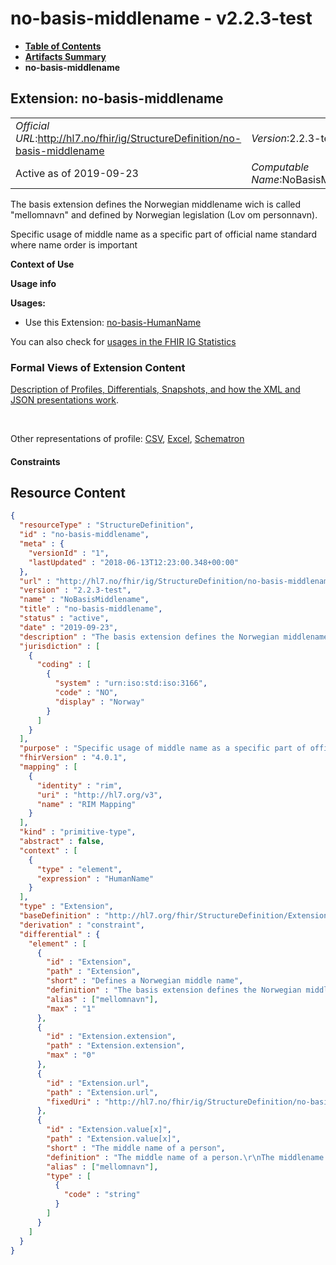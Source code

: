 # no-basis-middlename - v2.2.3-test

* [**Table of Contents**](toc.md)
* [**Artifacts Summary**](artifacts.md)
* **no-basis-middlename**

## Extension: no-basis-middlename 

| | |
| :--- | :--- |
| *Official URL*:http://hl7.no/fhir/ig/StructureDefinition/no-basis-middlename | *Version*:2.2.3-test |
| Active as of 2019-09-23 | *Computable Name*:NoBasisMiddlename |

The basis extension defines the Norwegian middlename wich is called "mellomnavn" and defined by Norwegian legislation (Lov om personnavn).

Specific usage of middle name as a specific part of official name standard where name order is important

**Context of Use**

**Usage info**

**Usages:**

* Use this Extension: [no-basis-HumanName](StructureDefinition-no-basis-HumanName.md)

You can also check for [usages in the FHIR IG Statistics](https://packages2.fhir.org/xig/hl7.fhir.no.basis|current/StructureDefinition/no-basis-middlename)

### Formal Views of Extension Content

 [Description of Profiles, Differentials, Snapshots, and how the XML and JSON presentations work](http://build.fhir.org/ig/FHIR/ig-guidance/readingIgs.html#structure-definitions). 

 

Other representations of profile: [CSV](StructureDefinition-no-basis-middlename.csv), [Excel](StructureDefinition-no-basis-middlename.xlsx), [Schematron](StructureDefinition-no-basis-middlename.sch) 

#### Constraints



## Resource Content

```json
{
  "resourceType" : "StructureDefinition",
  "id" : "no-basis-middlename",
  "meta" : {
    "versionId" : "1",
    "lastUpdated" : "2018-06-13T12:23:00.348+00:00"
  },
  "url" : "http://hl7.no/fhir/ig/StructureDefinition/no-basis-middlename",
  "version" : "2.2.3-test",
  "name" : "NoBasisMiddlename",
  "title" : "no-basis-middlename",
  "status" : "active",
  "date" : "2019-09-23",
  "description" : "The basis extension defines the Norwegian middlename wich is called \"mellomnavn\" and defined by Norwegian legislation (Lov om personnavn).",
  "jurisdiction" : [
    {
      "coding" : [
        {
          "system" : "urn:iso:std:iso:3166",
          "code" : "NO",
          "display" : "Norway"
        }
      ]
    }
  ],
  "purpose" : "Specific usage of middle name as a specific part of official name standard where name order is important",
  "fhirVersion" : "4.0.1",
  "mapping" : [
    {
      "identity" : "rim",
      "uri" : "http://hl7.org/v3",
      "name" : "RIM Mapping"
    }
  ],
  "kind" : "primitive-type",
  "abstract" : false,
  "context" : [
    {
      "type" : "element",
      "expression" : "HumanName"
    }
  ],
  "type" : "Extension",
  "baseDefinition" : "http://hl7.org/fhir/StructureDefinition/Extension",
  "derivation" : "constraint",
  "differential" : {
    "element" : [
      {
        "id" : "Extension",
        "path" : "Extension",
        "short" : "Defines a Norwegian middle name",
        "definition" : "The basis extension defines the Norwegian middlename wich is called \"mellomnavn\" and defined by Norwegian legislation (Lov om personnavn).",
        "alias" : ["mellomnavn"],
        "max" : "1"
      },
      {
        "id" : "Extension.extension",
        "path" : "Extension.extension",
        "max" : "0"
      },
      {
        "id" : "Extension.url",
        "path" : "Extension.url",
        "fixedUri" : "http://hl7.no/fhir/ig/StructureDefinition/no-basis-middlename"
      },
      {
        "id" : "Extension.value[x]",
        "path" : "Extension.value[x]",
        "short" : "The middle name of a person",
        "definition" : "The middle name of a person.\r\nThe middlename should be a norwegian middlename as defined by norwegian legislation (Lov om personnavn).",
        "alias" : ["mellomnavn"],
        "type" : [
          {
            "code" : "string"
          }
        ]
      }
    ]
  }
}

```
